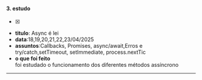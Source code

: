 #### 3. estudo
- [x]
- **titulo**: Async é lei
- **data**:18,19,20,21,22,23/04/2025
- **assuntos**:Callbacks, Promises, async/await,Erros e try/catch,setTimeout, setImmediate, process.nextTic
- **o que foi feito**  
foi estudado o funcionamento dos diferentes métodos assíncrono 
---